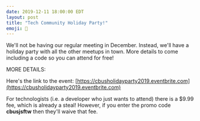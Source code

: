 ```yaml
---
date: 2019-12-11 18:00:00 EDT
layout: post
title: "Tech Community Holiday Party!"
emoji: 🎉
---
```


We'll not be having our regular meeting in December. Instead, we'll have a holiday party with all the other meetups in town. More details to come including a code so you can attend for free!

MORE DETAILS:

Here's the link to the event: [https://cbusholidayparty2019.eventbrite.com](https://cbusholidayparty2019.eventbrite.com)

For technologists (i.e. a developer who just wants to attend) there is a $9.99 fee, which is already a steal! However, if you enter the promo code **cbusjsftw** then they'll waive that fee.
